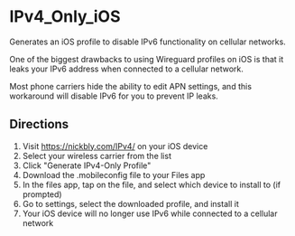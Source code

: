 # IPv4_Only_iOS
Generates an iOS profile to disable IPv6 functionality on cellular networks. 

One of the biggest drawbacks to using Wireguard profiles on iOS is that it leaks your IPv6 address when connected to a cellular network.

Most phone carriers hide the ability to edit APN settings, and this workaround will disable IPv6 for you to prevent IP leaks.

## Directions

1. Visit https://nickbly.com/IPv4/ on your iOS device
2. Select your wireless carrier from the list
3. Click "Generate IPv4-Only Profile"
4. Download the .mobileconfig file to your Files app
5. In the files app, tap on the file, and select which device to install to (if prompted)
6. Go to settings, select the downloaded profile, and install it
7. Your iOS device will no longer use IPv6 while connected to a cellular network

